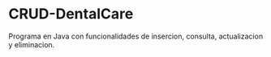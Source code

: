 # CRUD-DentalCare
Programa en Java con funcionalidades de insercion, consulta, actualizacion y eliminacion.

